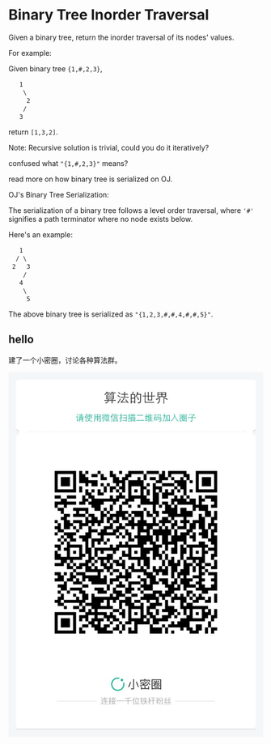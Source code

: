 # Binary Tree Inorder Traversal

Given a binary tree, return the inorder traversal of its nodes' values.  


For example:  

Given binary tree `{1,#,2,3}`,  

```
   1
    \
     2
    /
   3
```

return `[1,3,2]`.

Note: Recursive solution is trivial, could you do it iteratively?  

confused what `"{1,#,2,3}"` means?  

read more on how binary tree is serialized on OJ.  


OJ's Binary Tree Serialization:  

The serialization of a binary tree follows a level order traversal, where `'#'` signifies a path terminator where no node exists below.  

Here's an example:  

```
   1
  / \
 2   3
    /
   4
    \
     5
```

The above binary tree is serialized as `"{1,2,3,#,#,4,#,#,5}"`.  

## hello

建了一个小密圈，讨论各种算法群。  

![小密圈](../../suanfa_xiaomiquan.jpg)